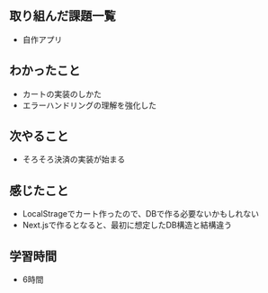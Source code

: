 ## 取り組んだ課題一覧
- 自作アプリ

## わかったこと
- カートの実装のしかた
- エラーハンドリングの理解を強化した

## 次やること
- そろそろ決済の実装が始まる

## 感じたこと
- LocalStrageでカート作ったので、DBで作る必要ないかもしれない
- Next.jsで作るとなると、最初に想定したDB構造と結構違う

## 学習時間
- 6時間